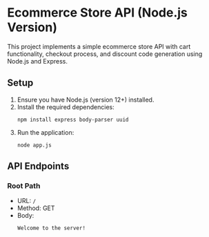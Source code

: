 # Ecommerce Store API (Node.js Version)

This project implements a simple ecommerce store API with cart functionality, checkout process, and discount code generation using Node.js and Express.

## Setup

1. Ensure you have Node.js (version 12+) installed.
2. Install the required dependencies:
   ```
   npm install express body-parser uuid
   ```
3. Run the application:
   ```
   node app.js
   ```

## API Endpoints

### Root Path
- URL: `/`
- Method: GET
- Body:
  ```
  Welcome to the server!
  ```